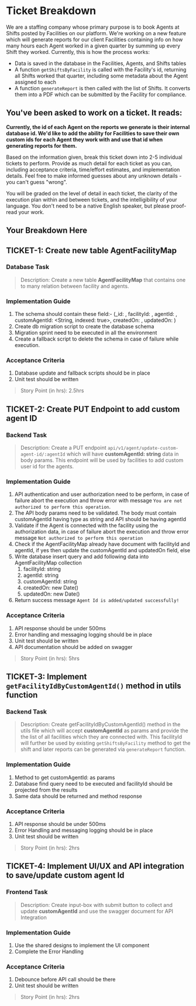 # Ticket Breakdown
We are a staffing company whose primary purpose is to book Agents at Shifts posted by Facilities on our platform. We're working on a new feature which will generate reports for our client Facilities containing info on how many hours each Agent worked in a given quarter by summing up every Shift they worked. Currently, this is how the process works:

- Data is saved in the database in the Facilities, Agents, and Shifts tables
- A function `getShiftsByFacility` is called with the Facility's id, returning all Shifts worked that quarter, including some metadata about the Agent assigned to each
- A function `generateReport` is then called with the list of Shifts. It converts them into a PDF which can be submitted by the Facility for compliance.

## You've been asked to work on a ticket. It reads:

**Currently, the id of each Agent on the reports we generate is their internal database id. We'd like to add the ability for Facilities to save their own custom ids for each Agent they work with and use that id when generating reports for them.**


Based on the information given, break this ticket down into 2-5 individual tickets to perform. Provide as much detail for each ticket as you can, including acceptance criteria, time/effort estimates, and implementation details. Feel free to make informed guesses about any unknown details - you can't guess "wrong".


You will be graded on the level of detail in each ticket, the clarity of the execution plan within and between tickets, and the intelligibility of your language. You don't need to be a native English speaker, but please proof-read your work.

## Your Breakdown Here

## TICKET-1: Create new table AgentFacilityMap 
### Database Task

> Description: Create a new table **AgentFacilityMap** that contains one to many relation between facility and agents. 

### Implementation Guide
1. The schema should contain these field:- (_id: <documentId>, facilityId: <Ref to facility schema>, agentId: <Ref to Agent schema>, customAgentId: <String, indexed: true>, createdOn: <Date>, updatedOn: <Date>)
2. Create db migration script to create the database schema
3. Migration sprint need to be executed in all the environment
4. Create a fallback script to delete the schema in case of failure while execution.

### Acceptance Criteria
1. Database update and fallback scripts should be in place
2. Unit test should be written

> Story Point (in hrs): 2.5hrs

## TICKET-2: Create PUT Endpoint to add custom agent ID
### Backend Task

> Description: Create a PUT endpoint `api/v1/agent/update-custom-agent-id/:agentId` which will have  **customAgentId: string** data in body params. This endpoint will be used by facilities to add custom user id for the agents.

### Implementation Guide
1. API authentication and user authorization need to be perform, in case of failure abort the execution and throw error with message `You are not authorized to perform this operation`.
2. The API body params need to be validated. The body must contain customAgentId having type as string and API should be having agentId
3. Validate if the Agent is connected with the facility using the authorization data, in case of failure abort the execution and throw error message `Not authorized to perform this operation`
4. Check if the AgentFacilityMap already have document with facilityId and agentId, if yes then update the customAgentId and updatedOn field, else
5. Write database insert query and add following data into AgentFacilityMap collection
    1. facilityId: string
    2. agentId: string
    3. customAgentId: string
    4. createdOn: new Date()
    5. updatedOn: new Date()
6. Return success message `Agent Id is added/updated successfully!`

### Acceptance Criteria
1. API response should be under 500ms
2. Error handling and messaging logging should be in place
3. Unit test should be written
4. API documentation should be added on swagger 

> Story Point (in hrs): 5hrs

## TICKET-3: Implement `getFacilityIdByCustomAgentId()` method in utils function
### Backend Task

> Description: Create getFacilityIdByCustomAgentId() method in the utils file which will accept **customAgentId** as params and provide the the list of all facilities which they are connected with. This facilityId will further be used by existing `getShiftsByFacility` method to get the shift and later reports can be generated via `generateReport` function.

### Implementation Guide
1. Method to get customAgentId: <string> as params
2. Database find query need to be executed and facilityId should be projected from the results
3. Same data should be returned and method response

### Acceptance Criteria
1. API response should be under 500ms
2. Error Handling and messaging logging should be in place
3. Unit test should be written

> Story Point (in hrs): 2hrs

## TICKET-4: Implement UI/UX and API integration to save/update custom agent Id
### Frontend Task

> Description: Create input-box with submit button to collect and update **customAgentId** and use the swagger document for API Integration

### Implementation Guide
1. Use the shared designs to implement the UI component
2. Complete the Error Handling

### Acceptance Criteria
1. Debounce before API call should be there
2. Unit test should be written

> Story Point (in hrs): 2hrs


